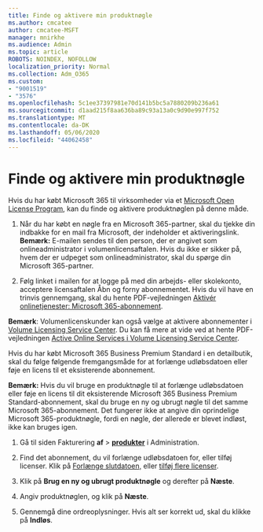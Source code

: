 ```yaml
---
title: Finde og aktivere min produktnøgle
ms.author: cmcatee
author: cmcatee-MSFT
manager: mnirkhe
ms.audience: Admin
ms.topic: article
ROBOTS: NOINDEX, NOFOLLOW
localization_priority: Normal
ms.collection: Adm_O365
ms.custom:
- "9001519"
- "3576"
ms.openlocfilehash: 5c1ee37397981e70d141b5bc5a7880209b236a61
ms.sourcegitcommit: d1aad215f8aa636ba89c93a13a0c9d90e997f752
ms.translationtype: MT
ms.contentlocale: da-DK
ms.lasthandoff: 05/06/2020
ms.locfileid: "44062458"
---
```

# <a name="find-and-activate-my-product-key"></a>Finde og aktivere min produktnøgle

Hvis du har købt Microsoft 365 til virksomheder via et [Microsoft Open License Program](https://go.microsoft.com/fwlink/p/?LinkID=613298), kan du finde og aktivere produktnøglen på denne måde.

1. Når du har købt en nøgle fra en Microsoft 365-partner, skal du tjekke din indbakke for en mail fra Microsoft, der indeholder et aktiveringslink.  **Bemærk:** E-mailen sendes til den person, der er angivet som onlineadministrator i volumenlicensaftalen.  Hvis du ikke er sikker på, hvem der er udpeget som onlineadministrator, skal du spørge din Microsoft 365-partner.

2. Følg linket i mailen for at logge på med din arbejds- eller skolekonto, acceptere licensaftalen Åbn og forny abonnementet.  Hvis du vil have en trinvis gennemgang, skal du hente PDF-vejledningen [Aktivér onlinetjenester: Microsoft 365-abonnement](https://go.microsoft.com/fwlink/p/?LinkId=618100). 

**Bemærk**: Volumenlicenskunder kan også vælge at aktivere abonnementer i [Volume Licensing Service Center](https://go.microsoft.com/fwlink/p/?LinkID=282016).  Du kan få mere at vide ved at hente PDF-vejledningen [Active Online Services i Volume Licensing Service Center](https://go.microsoft.com/fwlink/p/?LinkId=618096).

Hvis du har købt Microsoft 365 Business Premium Standard i en detailbutik, skal du følge følgende fremgangsmåde for at forlænge udløbsdatoen eller føje en licens til et eksisterende abonnement.

**Bemærk:** Hvis du vil bruge en produktnøgle til at forlænge udløbsdatoen eller føje en licens til dit eksisterende Microsoft 365 Business Premium Standard-abonnement, skal du bruge en ny og ubrugt nøgle til det samme Microsoft 365-abonnement.  Det fungerer ikke at angive din oprindelige Microsoft 365-produktnøgle, fordi en nøgle, der allerede er blevet indløst, ikke kan bruges igen.

1. Gå til siden Fakturering **af** > **[produkter](https://go.microsoft.com/fwlink/p/?linkid=842054)** i Administration.

2. Find det abonnement, du vil forlænge udløbsdatoen for, eller tilføj licenser.  Klik på [Forlænge slutdatoen,](https://go.microsoft.com/fwlink/p/?linkid=842054) eller [tilføj flere licenser](https://go.microsoft.com/fwlink/p/?linkid=842054).

3. Klik på **Brug en ny og ubrugt produktnøgle** og derefter på **Næste**.

4. Angiv produktnøglen, og klik på **Næste**.

5. Gennemgå dine ordreoplysninger.  Hvis alt ser korrekt ud, skal du klikke på **Indløs**.